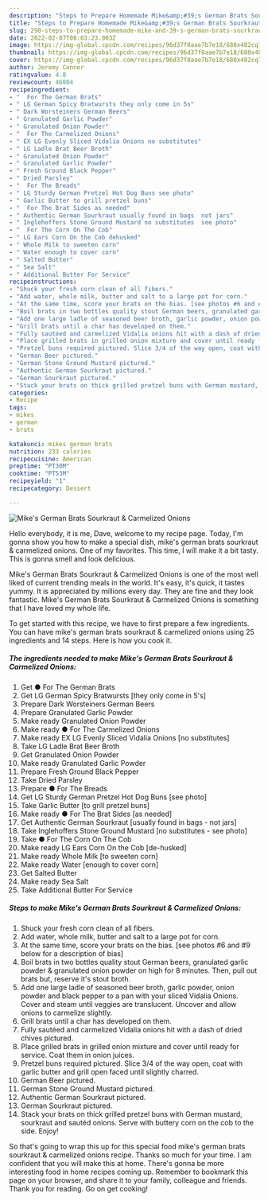 ```yaml
---
description: "Steps to Prepare Homemade Mike&amp;#39;s German Brats Sourkraut &amp;amp; Carmelized Onions"
title: "Steps to Prepare Homemade Mike&amp;#39;s German Brats Sourkraut &amp;amp; Carmelized Onions"
slug: 290-steps-to-prepare-homemade-mike-and-39-s-german-brats-sourkraut-and-amp-carmelized-onions
date: 2022-02-07T08:03:23.903Z
image: https://img-global.cpcdn.com/recipes/96d37f8aae7b7e18/680x482cq70/mikes-german-brats-sourkraut-carmelized-onions-recipe-main-photo.jpg
thumbnail: https://img-global.cpcdn.com/recipes/96d37f8aae7b7e18/680x482cq70/mikes-german-brats-sourkraut-carmelized-onions-recipe-main-photo.jpg
cover: https://img-global.cpcdn.com/recipes/96d37f8aae7b7e18/680x482cq70/mikes-german-brats-sourkraut-carmelized-onions-recipe-main-photo.jpg
author: Jeremy Conner
ratingvalue: 4.8
reviewcount: 46804
recipeingredient:
- "  For The German Brats"
- " LG German Spicy Bratwursts they only come in 5s"
- " Dark Worsteiners German Beers"
- " Granulated Garlic Powder"
- " Granulated Onion Powder"
- "  For The Carmelized Onions"
- " EX LG Evenly Sliced Vidalia Onions no substitutes"
- " LG Ladle Brat Beer Broth"
- " Granulated Onion Powder"
- " Granulated Garlic Powder"
- " Fresh Ground Black Pepper"
- " Dried Parsley"
- "  For The Breads"
- " LG Sturdy German Pretzel Hot Dog Buns see photo"
- " Garlic Butter to grill pretzel buns"
- "  For The Brat Sides as needed"
- " Authentic German Sourkraut usually found in bags  not jars"
- " Inglehoffers Stone Ground Mustard no substitutes  see photo"
- "  For The Corn On The Cob"
- " LG Ears Corn On the Cob dehusked"
- " Whole Milk to sweeten corn"
- " Water enough to cover corn"
- " Salted Butter"
- " Sea Salt"
- " Additional Butter For Service"
recipeinstructions:
- "Shuck your fresh corn clean of all fibers."
- "Add water, whole milk, butter and salt to a large pot for corn."
- "At the same time, score your brats on the bias. [see photos #6 and #9 below for a description of bias]"
- "Boil brats in two bottles quality stout German beers, granulated garlic powder &amp; granulated onion powder on high for 8 minutes. Then, pull out brats but, reserve it&#39;s stout broth."
- "Add one large ladle of seasoned beer broth, garlic powder, onion powder and black pepper to a pan with your sliced Vidalia Onions. Cover and steam until veggies are translucent. Uncover and allow onions to carmelize slightly."
- "Grill brats until a char has developed on them."
- "Fully sautéed and carmelized Vidalia onions hit with a dash of dried chives pictured."
- "Place grilled brats in grilled onion mixture and cover until ready for service. Coat them in onion juices."
- "Pretzel buns required pictured. Slice 3/4 of the way open, coat with garlic butter and grill open faced until slightly charred."
- "German Beer pictured."
- "German Stone Ground Mustard pictured."
- "Authentic German Sourkraut pictured."
- "German Sourkraut pictured."
- "Stack your brats on thick grilled pretzel buns with German mustard, sourkraut and sautéd onions. Serve with buttery corn on the cob to the side. Enjoy!"
categories:
- Recipe
tags:
- mikes
- german
- brats

katakunci: mikes german brats 
nutrition: 233 calories
recipecuisine: American
preptime: "PT30M"
cooktime: "PT53M"
recipeyield: "1"
recipecategory: Dessert

---
```



![Mike&#39;s German Brats Sourkraut &amp; Carmelized Onions](https://img-global.cpcdn.com/recipes/96d37f8aae7b7e18/680x482cq70/mikes-german-brats-sourkraut-carmelized-onions-recipe-main-photo.jpg)

Hello everybody, it is me, Dave, welcome to my recipe page. Today, I'm gonna show you how to make a special dish, mike&#39;s german brats sourkraut &amp; carmelized onions. One of my favorites. This time, I will make it a bit tasty. This is gonna smell and look delicious.

Mike&#39;s German Brats Sourkraut &amp; Carmelized Onions is one of the most well liked of current trending meals in the world. It's easy, it's quick, it tastes yummy. It is appreciated by millions every day. They are fine and they look fantastic. Mike&#39;s German Brats Sourkraut &amp; Carmelized Onions is something that I have loved my whole life.




To get started with this recipe, we have to first prepare a few ingredients. You can have mike&#39;s german brats sourkraut &amp; carmelized onions using 25 ingredients and 14 steps. Here is how you cook it.

<!--inarticleads1-->

##### The ingredients needed to make Mike&#39;s German Brats Sourkraut &amp; Carmelized Onions:

1. Get  ● For The German Brats
1. Get  LG German Spicy Bratwursts [they only come in 5&#39;s]
1. Prepare  Dark Worsteiners German Beers
1. Prepare  Granulated Garlic Powder
1. Make ready  Granulated Onion Powder
1. Make ready  ● For The Carmelized Onions
1. Make ready  EX LG Evenly Sliced Vidalia Onions [no substitutes]
1. Take  LG Ladle Brat Beer Broth
1. Get  Granulated Onion Powder
1. Make ready  Granulated Garlic Powder
1. Prepare  Fresh Ground Black Pepper
1. Take  Dried Parsley
1. Prepare  ● For The Breads
1. Get  LG Sturdy German Pretzel Hot Dog Buns [see photo]
1. Take  Garlic Butter [to grill pretzel buns]
1. Make ready  ● For The Brat Sides [as needed]
1. Get  Authentic German Sourkraut [usually found in bags - not jars]
1. Take  Inglehoffers Stone Ground Mustard [no substitutes - see photo]
1. Take  ● For The Corn On The Cob
1. Make ready  LG Ears Corn On the Cob [de-husked]
1. Make ready  Whole Milk [to sweeten corn]
1. Make ready  Water [enough to cover corn]
1. Get  Salted Butter
1. Make ready  Sea Salt
1. Take  Additional Butter For Service




<!--inarticleads2-->

##### Steps to make Mike&#39;s German Brats Sourkraut &amp; Carmelized Onions:

1. Shuck your fresh corn clean of all fibers.
1. Add water, whole milk, butter and salt to a large pot for corn.
1. At the same time, score your brats on the bias. [see photos #6 and #9 below for a description of bias]
1. Boil brats in two bottles quality stout German beers, granulated garlic powder &amp; granulated onion powder on high for 8 minutes. Then, pull out brats but, reserve it&#39;s stout broth.
1. Add one large ladle of seasoned beer broth, garlic powder, onion powder and black pepper to a pan with your sliced Vidalia Onions. Cover and steam until veggies are translucent. Uncover and allow onions to carmelize slightly.
1. Grill brats until a char has developed on them.
1. Fully sautéed and carmelized Vidalia onions hit with a dash of dried chives pictured.
1. Place grilled brats in grilled onion mixture and cover until ready for service. Coat them in onion juices.
1. Pretzel buns required pictured. Slice 3/4 of the way open, coat with garlic butter and grill open faced until slightly charred.
1. German Beer pictured.
1. German Stone Ground Mustard pictured.
1. Authentic German Sourkraut pictured.
1. German Sourkraut pictured.
1. Stack your brats on thick grilled pretzel buns with German mustard, sourkraut and sautéd onions. Serve with buttery corn on the cob to the side. Enjoy!




So that's going to wrap this up for this special food mike&#39;s german brats sourkraut &amp; carmelized onions recipe. Thanks so much for your time. I am confident that you will make this at home. There's gonna be more interesting food in home recipes coming up. Remember to bookmark this page on your browser, and share it to your family, colleague and friends. Thank you for reading. Go on get cooking!
